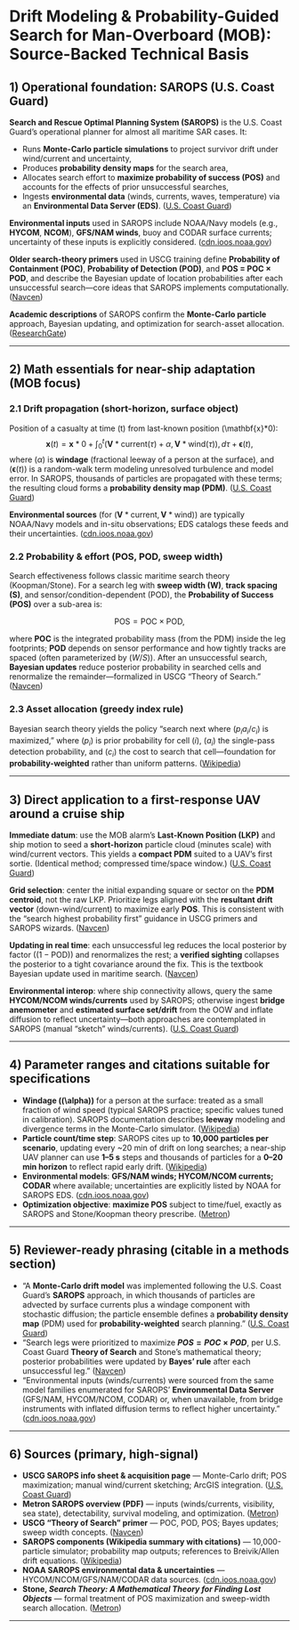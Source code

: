 # Drift Modeling & Probability-Guided Search for Man-Overboard (MOB): Source-Backed Technical Basis

## 1) Operational foundation: SAROPS (U.S. Coast Guard)

**Search and Rescue Optimal Planning System (SAROPS)** is the U.S. Coast Guard’s operational planner for almost all maritime SAR cases. It:

* Runs **Monte-Carlo particle simulations** to project survivor drift under wind/current and uncertainty,
* Produces **probability density maps** for the search area,
* Allocates search effort to **maximize probability of success (POS)** and accounts for the effects of prior unsuccessful searches,
* Ingests **environmental data** (winds, currents, waves, temperature) via an **Environmental Data Server (EDS)**. ([U.S. Coast Guard][1])

**Environmental inputs** used in SAROPS include NOAA/Navy models (e.g., **HYCOM**, **NCOM**), **GFS/NAM winds**, buoy and CODAR surface currents; uncertainty of these inputs is explicitly considered. ([cdn.ioos.noaa.gov][2])

**Older search-theory primers** used in USCG training define **Probability of Containment (POC)**, **Probability of Detection (POD)**, and **POS = POC × POD**, and describe the Bayesian update of location probabilities after each unsuccessful search—core ideas that SAROPS implements computationally. ([Navcen][3])

**Academic descriptions** of SAROPS confirm the **Monte-Carlo particle** approach, Bayesian updating, and optimization for search-asset allocation. ([ResearchGate][4])

---

## 2) Math essentials for near-ship adaptation (MOB focus)

### 2.1 Drift propagation (short-horizon, surface object)

Position of a casualty at time (t) from last-known position (\mathbf{x}*0):
$$
\mathbf{x}(t)=\mathbf{x}*0+\int_0^t \Big(\mathbf{V}*{\text{current}}(\tau)+\alpha,\mathbf{V}*{\text{wind}}(\tau)\Big),d\tau+\boldsymbol{\epsilon}(t),
$$
where ($\alpha$) is **windage** (fractional leeway of a person at the surface), and ($\boldsymbol{\epsilon}(t)$) is a random-walk term modeling unresolved turbulence and model error. In SAROPS, thousands of particles are propagated with these terms; the resulting cloud forms a **probability density map (PDM)**. ([U.S. Coast Guard][1])

**Environmental sources** (for ($\mathbf{V}*{\text{current}}, \mathbf{V}*{\text{wind}})$) are typically NOAA/Navy models and in-situ observations; EDS catalogs these feeds and their uncertainties. ([cdn.ioos.noaa.gov][2])

### 2.2 Probability & effort (POS, POD, sweep width)

Search effectiveness follows classic maritime search theory (Koopman/Stone). For a search leg with **sweep width (W)**, **track spacing (S)**, and sensor/condition-dependent (POD), the **Probability of Success (POS)** over a sub-area is:

$$
\mathrm{POS} = \mathrm{POC}\times \mathrm{POD},
$$

where **POC** is the integrated probability mass (from the PDM) inside the leg footprints; **POD** depends on sensor performance and how tightly tracks are spaced (often parameterized by ($W/S)$). After an unsuccessful search, **Bayesian updates** reduce posterior probability in searched cells and renormalize the remainder—formalized in USCG “Theory of Search.” ([Navcen][3])

### 2.3 Asset allocation (greedy index rule)

Bayesian search theory yields the policy “search next where ($p_i a_i / c_i$) is maximized,” where ($p_i$) is prior probability for cell ($i$), ($a_i$) the single-pass detection probability, and ($c_i$) the cost to search that cell—foundation for **probability-weighted** rather than uniform patterns. ([Wikipedia][5])

---

## 3) Direct application to a first-response UAV around a cruise ship

**Immediate datum**: use the MOB alarm’s **Last-Known Position (LKP)** and ship motion to seed a **short-horizon** particle cloud (minutes scale) with wind/current vectors. This yields a **compact PDM** suited to a UAV’s first sortie. (Identical method; compressed time/space window.) ([U.S. Coast Guard][1])

**Grid selection**: center the initial expanding square or sector on the **PDM centroid**, not the raw LKP. Prioritize legs aligned with the **resultant drift vector** (down-wind/current) to maximize early **POS**. This is consistent with the “search highest probability first” guidance in USCG primers and SAROPS wizards. ([Navcen][3])

**Updating in real time**: each unsuccessful leg reduces the local posterior by factor ($(1-\mathrm{POD})$) and renormalizes the rest; a **verified sighting** collapses the posterior to a tight covariance around the fix. This is the textbook Bayesian update used in maritime search. ([Navcen][3])

**Environmental interop**: where ship connectivity allows, query the same **HYCOM/NCOM winds/currents** used by SAROPS; otherwise ingest **bridge anemometer** and **estimated surface set/drift** from the OOW and inflate diffusion to reflect uncertainty—both approaches are contemplated in SAROPS (manual “sketch” winds/currents). ([U.S. Coast Guard][1])

---

## 4) Parameter ranges and citations suitable for specifications

* **Windage ((\alpha))** for a person at the surface: treated as a small fraction of wind speed (typical SAROPS practice; specific values tuned in calibration). SAROPS documentation describes **leeway** modeling and divergence terms in the Monte-Carlo simulator. ([Wikipedia][6])
* **Particle count/time step**: SAROPS cites up to **10,000 particles per scenario**, updating every ~20 min of drift on long searches; a near-ship UAV planner can use **1–5 s** steps and thousands of particles for a **0–20 min horizon** to reflect rapid early drift. ([Wikipedia][6])
* **Environmental models**: **GFS/NAM winds; HYCOM/NCOM currents; CODAR** where available; uncertainties are explicitly listed by NOAA for SAROPS EDS. ([cdn.ioos.noaa.gov][2])
* **Optimization objective**: **maximize POS** subject to time/fuel, exactly as SAROPS and Stone/Koopman theory prescribe. ([Metron][7])

---

## 5) Reviewer-ready phrasing (citable in a methods section)

* “A **Monte-Carlo drift model** was implemented following the U.S. Coast Guard’s **SAROPS** approach, in which thousands of particles are advected by surface currents plus a windage component with stochastic diffusion; the particle ensemble defines a **probability density map** (PDM) used for **probability-weighted** search planning.” ([U.S. Coast Guard][1])
* “Search legs were prioritized to maximize **$POS = POC × POD$**, per U.S. Coast Guard **Theory of Search** and Stone’s mathematical theory; posterior probabilities were updated by **Bayes’ rule** after each unsuccessful leg.” ([Navcen][3])
* “Environmental inputs (winds/currents) were sourced from the same model families enumerated for SAROPS’ **Environmental Data Server** (GFS/NAM, HYCOM/NCOM, CODAR) or, when unavailable, from bridge instruments with inflated diffusion terms to reflect higher uncertainty.” ([cdn.ioos.noaa.gov][2])

---

## 6) Sources (primary, high-signal)

* **USCG SAROPS info sheet & acquisition page** — Monte-Carlo drift; POS maximization; manual wind/current sketching; ArcGIS integration. ([U.S. Coast Guard][1])
* **Metron SAROPS overview (PDF)** — inputs (winds/currents, visibility, sea state), detectability, survival modeling, and optimization. ([Metron][8])
* **USCG “Theory of Search” primer** — POC, POD, POS; Bayes updates; sweep width concepts. ([Navcen][3])
* **SAROPS components (Wikipedia summary with citations)** — 10,000-particle simulator; probability map outputs; references to Breivik/Allen drift equations. ([Wikipedia][6])
* **NOAA SAROPS environmental data & uncertainties** — HYCOM/NCOM/GFS/NAM/CODAR data sources. ([cdn.ioos.noaa.gov][2])
* **Stone, *Search Theory: A Mathematical Theory for Finding Lost Objects*** — formal treatment of POS maximization and sweep-width search allocation. ([Metron][7])

---

[1]: https://www.dco.uscg.mil/Portals/9/CG-5R/SARfactsInfo/SAROPSInforSheet.pdf?utm_source=chatgpt.com "Search and Rescue Optimal Planning System (SAROPS)"
[2]: https://cdn.ioos.noaa.gov/media/2017/12/sarops_data_sources_uncert_nov2006.pdf?utm_source=chatgpt.com "SAROPS Environmental Data Sources Their Uncertainties"
[3]: https://navcen.uscg.gov/sites/default/files/pdf/Theory_of_Search.pdf?utm_source=chatgpt.com "The Theory of Search - A Simplified Explanation - navcen"
[4]: https://www.researchgate.net/publication/224218783_Search_and_Rescue_Optimal_Planning_System?utm_source=chatgpt.com "(PDF) Search and Rescue Optimal Planning System"
[5]: https://en.wikipedia.org/wiki/Bayesian_search_theory?utm_source=chatgpt.com "Bayesian search theory"
[6]: https://en.wikipedia.org/wiki/Search_and_Rescue_Optimal_Planning_System?utm_source=chatgpt.com "Search and Rescue Optimal Planning System"
[7]: https://www.metsci.com/wp-content/uploads/2019/08/Search-Theory-A-Mathematical-Theory-for-Finding-Lost-Objects.pdf?utm_source=chatgpt.com "Search Theory"
[8]: https://www.metsci.com/wp-content/uploads/2019/08/Search-and-Rescue-Optimal-Planning-System.pdf?utm_source=chatgpt.com "Search and Rescue Optimal Planning System"

